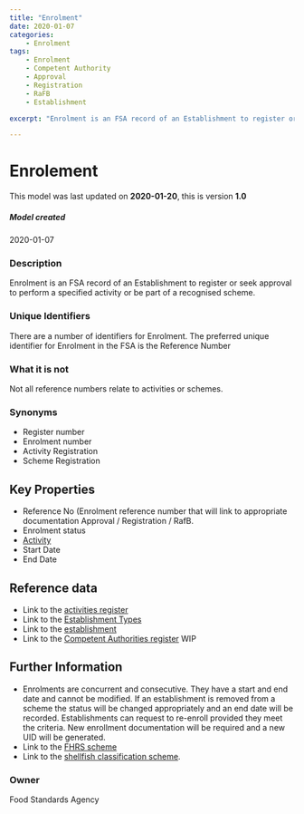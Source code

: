 ```yaml
---
title: "Enrolment"
date: 2020-01-07
categories:
    - Enrolment
tags:
    - Enrolment  
    - Competent Authority
    - Approval
    - Registration
    - RaFB
    - Establishment

excerpt: "Enrolment is an FSA record of an Establishment to register or seek approval to perform a specified activity or be part of a recognised scheme."

---
```

# Enrolement

This model was last updated on **2020-01-20**, this is version **1.0**

##### Model created
2020-01-07

### Description
Enrolment is an FSA record of an Establishment to register or seek approval to perform a specified activity or be part of a recognised scheme.  

### Unique Identifiers
There are a number of identifiers for Enrolment. The preferred unique identifier for Enrolment in the FSA is the Reference Number

### What it is not
Not all reference numbers relate to activities or schemes.

### Synonyms
*   Register number
*   Enrolment number
*   Activity Registration
*   Scheme Registration

## Key Properties
*   Reference No (Enrolment reference number that will link to appropriate documentation Approval / Registration / RafB.
*   Enrolment status
*   [Activity](https://data.food.gov.uk/codes/organisation/_activities)
*   Start Date
*   End Date

## Reference data
*   Link to the [activities register](https://data.food.gov.uk/codes/organisation/_activities)
*   Link to the [Establishment Types](https://data.food.gov.uk/codes/business/rafb/_establishment-type)
*   Link to the [establishment](https://data.food.gov.uk/codes/_business)
*   Link to the [Competent Authorities register](https://data.food.gov.uk/codes/) WIP

## Further Information
*   Enrolments are concurrent and consecutive.  They have a start and end date and cannot be modified. If an establishment is removed from a scheme the status will be changed appropriately and an end date will be recorded.  Establishments can request to re-enroll provided they meet the criteria.  New enrollment documentation will be required and a new UID will be generated.
*   Link to the [FHRS scheme](https://ratings.food.gov.uk/)
*   Link to the [shellfish classification scheme](https://www.food.gov.uk/business-guidance/shellfish-classification).

### Owner
Food Standards Agency
